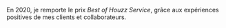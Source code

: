 En 2020, je remporte le prix _Best of Houzz Service_, grâce aux expériences positives de mes clients et collaborateurs.
